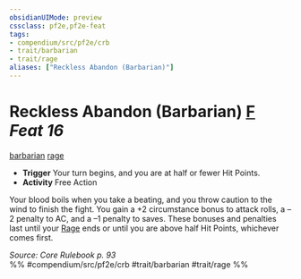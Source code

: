 ```yaml
---
obsidianUIMode: preview
cssclass: pf2e,pf2e-feat
tags:
- compendium/src/pf2e/crb
- trait/barbarian
- trait/rage
aliases: ["Reckless Abandon (Barbarian)"]
---
```

# Reckless Abandon (Barbarian)  [F](/rules/core-rulebook/chapter-9-playing-the-game.md#Actions "Free Action") *Feat 16*  
[barbarian](/rules/traits/barbarian.md)  [rage](/rules/traits/rage.md)  

- **Trigger** Your turn begins, and you are at half or fewer Hit Points.
- **Activity** Free Action

Your blood boils when you take a beating, and you throw caution to the wind to finish the fight. You gain a +2 circumstance bonus to attack rolls, a –2 penalty to AC, and a –1 penalty to saves. These bonuses and penalties last until your [Rage](/rules/actions/rage.md) ends or until you are above half Hit Points, whichever comes first.

*Source: Core Rulebook p. 93*  
%% #compendium/src/pf2e/crb #trait/barbarian #trait/rage %%